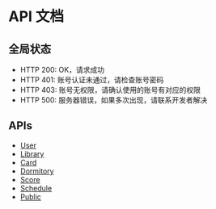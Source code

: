 # API 文档

## 全局状态

- HTTP 200: OK，请求成功
- HTTP 401: 账号认证未通过，请检查账号密码
- HTTP 403: 账号无权限，请确认使用的账号有对应的权限
- HTTP 500: 服务器错误，如果多次出现，请联系开发者解决

## APIs

- [User](user_api.md)
- [Library](library_api.md)
- [Card](card_api.md)
- [Dormitory](dormitory_api.md)
- [Score](score_api.md)
- [Schedule](schedule.md)
- [Public](public_api.md)

